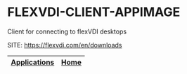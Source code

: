 # FLEXVDI-CLIENT-APPIMAGE
 
 Client for connecting to flexVDI desktops
 
 SITE: https://flexvdi.com/en/downloads

 | [Applications](https://portable-linux-apps.github.io/apps.html) | [Home](https://portable-linux-apps.github.io)
 | --- | --- |
